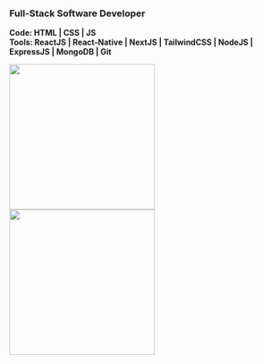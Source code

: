 ### Full-Stack Software Developer

<b>Code: HTML | CSS | JS</b>
<br>
<b>Tools: ReactJS | React-Native | NextJS | TailwindCSS | NodeJS | ExpressJS | MongoDB | Git 

<a href="https://github.com/stephenwayar">
  <img align="center" height="260px" src="https://github-readme-stats.vercel.app/api?username=stephenwayar" />
</a>
<a href="https://github.com/stephenwayar">
  <img align="center" height="260px" src="https://github-readme-stats.vercel.app/api/top-langs/?username=stephenwayar" />
</a>
